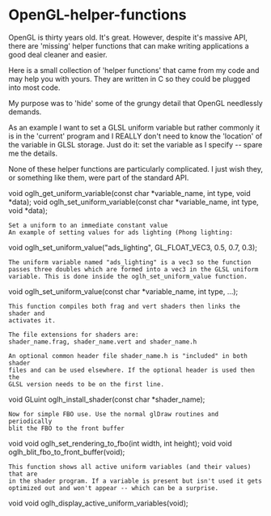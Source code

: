 # OpenGL-helper-functions

OpenGL is thirty years old. It's great. However, despite it's massive API, there 
are 'missing' helper functions that can make writing applications a good deal 
cleaner and easier.

Here is a small collection of 'helper functions' that came from my code and 
may help you with yours. They are written in C so they could be plugged into 
most code. 

My purpose was to 'hide' some of the grungy detail that OpenGL needlessly 
demands. 

As an example I want to set a GLSL uniform variable but rather commonly it is in 
the 'current' program and I REALLY don't need to know the 'location' of the 
variable in GLSL storage. Just do it: set the variable as I specify
 -- spare me the details.

None of these helper functions are particularly complicated. I just wish they, 
or something like them, were part of the standard API.

  void oglh_get_uniform_variable(const char *variable_name, int type, void *data);
  void oglh_set_uniform_variable(const char *variable_name, int type, void *data);

	Set a uniform to an immediate constant value
	An example of setting values for ads lighting (Phong lighting:

  void oglh_set_uniform_value("ads_lighting", GL_FLOAT_VEC3, 0.5, 0.7, 0.3);
	
	The uniform variable named "ads_lighting" is a vec3 so the function
	passes three doubles which are formed into a vec3 in the GLSL uniform 
	variable. This is done inside the oglh_set_uniform_value function.

  void oglh_set_uniform_value(const char *variable_name, int type, ...);

	This function compiles both frag and vert shaders then links the shader and 
	activates it.
	
	The file extensions for shaders are: 
	shader_name.frag, shader_name.vert and shader_name.h 
	
	An optional common header file shader_name.h is "included" in both shader 
	files and can be used elsewhere. If the optional header is used then the 
	GLSL version needs to be on the first line.

  void GLuint oglh_install_shader(const char *shader_name);

	Now for simple FBO use. Use the normal glDraw routines and periodically
	blit the FBO to the front buffer

  void void oglh_set_rendering_to_fbo(int width, int height);
  void void oglh_blit_fbo_to_front_buffer(void);

	This function shows all active uniform variables (and their values) that are 
	in the shader program. If a variable is present but isn't used it gets 
	optimized out and won't appear -- which can be a surprise.
	
  void void oglh_display_active_uniform_variables(void);
